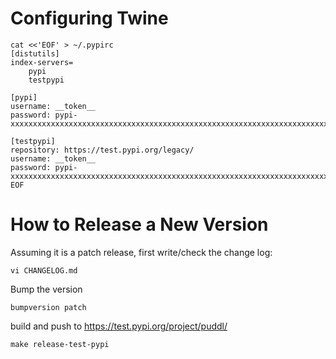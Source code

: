 # Configuring Twine
```
cat <<'EOF' > ~/.pypirc
[distutils]
index-servers=
    pypi
    testpypi

[pypi]
username: __token__
password: pypi-xxxxxxxxxxxxxxxxxxxxxxxxxxxxxxxxxxxxxxxxxxxxxxxxxxxxxxxxxxxxxxxxxxxxxxxxxxxxxxxxxxxxxxxxxxxxxxxxxxxxxxxxxxxxxxxxxxxxxxxxxxxxxxxxxxxxxxxxxxxxxxxxxxxxxxxxxxxxxxxxxxxxxxx

[testpypi]
repository: https://test.pypi.org/legacy/
username: __token__
password: pypi-xxxxxxxxxxxxxxxxxxxxxxxxxxxxxxxxxxxxxxxxxxxxxxxxxxxxxxxxxxxxxxxxxxxxxxxxxxxxxxxxxxxxxxxxxxxxxxxxxxxxxxxxxxxxxxxxxxxxxxxxxxxxxxxxxxxxxxxxxxxxxxxxxxxxxxxxxxxxxxxxxxxxxxxxxxxxxx
EOF
```

# How to Release a New Version
Assuming it is a patch release, first write/check the change log:
```
vi CHANGELOG.md
```

Bump the version
```
bumpversion patch
```

build and push to https://test.pypi.org/project/puddl/
```
make release-test-pypi
```
